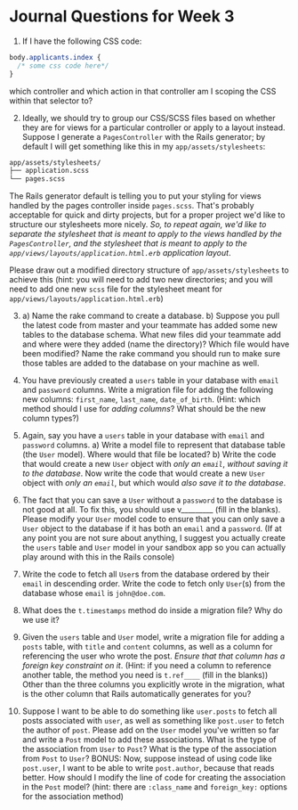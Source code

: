 # Journal Questions for Week 3

1. If I have the following CSS code:

```css
body.applicants.index {
  /* some css code here*/
}
```
which controller and which action in that controller am I scoping the CSS within that selector to?

2. Ideally, we should try to group our CSS/SCSS files based on whether they are for views for a particular controller or apply to a layout instead. Suppose I generate a `PagesController` with the Rails generator; by default I will get something like this in my `app/assets/stylesheets`:

```bash
app/assets/stylesheets/
├── application.scss
└── pages.scss
```

The Rails generator default is telling you to put your styling for views handled by the pages controller inside `pages.scss`. That's probably acceptable for quick and dirty projects, but for a proper project we'd like to structure our stylesheets more nicely. *So, to repeat again, we'd like to separate the stylesheet that is meant to apply to the views handled by the `PagesController`, and the stylesheet that is meant to apply to the `app/views/layouts/application.html.erb` application layout*.

Please draw out a modified directory structure of `app/assets/stylesheets` to achieve this (hint: you will need to add two new directories; and you will need to add one new `scss` file for the stylesheet meant for `app/views/layouts/application.html.erb`)

3. a) Name the rake command to create a database. b) Suppose you pull the latest code from master and your teammate has added some new tables to the database schema. What new files did your teammate add and where were they added (name the directory)? Which file would have been modified? Name the rake command you should run to make sure those tables are added to the database on your machine as well.

4. You have previously created a `users` table in your database with `email` and `password` columns. Write a migration file for adding the following new columns: `first_name`, `last_name`, `date_of_birth`. (Hint: which method should I use for *adding columns*? What should be the new column types?)

5. Again, say you have a `users` table in your database with `email` and `password` columns. a) Write a model file to represent that database table (the `User` model). Where would that file be located? b) Write the code that would create a new `User` object with *only an `email`*, *without saving it to the database*. Now write the code that would create a new `User` object with *only an `email`*, but which would *also save it to the database*.

6. The fact that you can save a `User` without a `password` to the database is not good at all. To fix this, you should use v_________ (fill in the blanks). Please modify your `User` model code to ensure that you can only save a `User` object to the database if it has both an `email` and a `password`. (If at any point you are not sure about anything, I suggest you actually create the `users` table and `User` model in your sandbox app so you can actually play around with this in the Rails console)

7. Write the code to fetch all `User`s from the database ordered by their `email` in descending order. Write the code to fetch only `User`(s) from the database whose `email` is `john@doe.com`.

8. What does the `t.timestamps` method do inside a migration file? Why do we use it?

9. Given the `users` table and `User` model, write a migration file for adding a `posts` table, with `title` and `content` columns, as well as a column for referencing the user who wrote the post. *Ensure that that column has a foreign key constraint on it*. (Hint: if you need a column to reference another table, the method you need is `t.ref____` (fill in the blanks)) Other than the three columns you explicitly wrote in the migration, what is the other column that Rails automatically generates for you?

10. Suppose I want to be able to do something like `user.posts` to fetch all posts associated with `user`, as well as something like `post.user` to fetch the author of `post`. Please add on the `User` model you've written so far and write a `Post` model to add these associations. What is the type of the association from `User` to `Post`? What is the type of the association from `Post` to `User`? BONUS: Now, suppose instead of using code like `post.user`, I want to be able to write `post.author`, because that reads better. How should I modify the line of code for creating the association in the `Post` model? (hint: there are `:class_name` and `foreign_key:` options for the association method)
